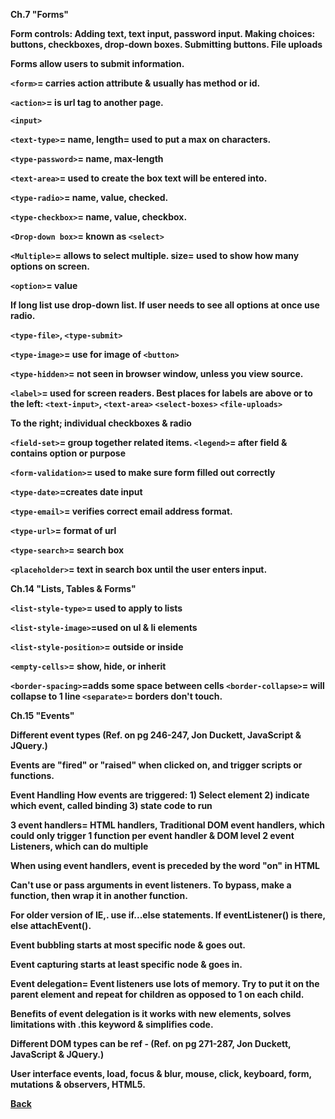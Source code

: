 <b>Ch.7 "Forms" 

Form controls: Adding text, text input, password input. Making choices: buttons, checkboxes, drop-down boxes. Submitting buttons. File uploads

Forms allow users to submit information.

`<form>`= carries action attribute & usually has method or id.

`<action>`= is url tag to another page.

`<input>`

`<text-type>`= name, length= used to put a max on characters. 

`<type-password>`= name, max-length

`<text-area>`= used to create the box text will be entered into.

`<type-radio>`= name, value, checked.

`<type-checkbox>`= name, value, checkbox.

`<Drop-down box>`= known as `<select>`

`<Multiple>`= allows to select multiple. size= used to show how many options on screen.

`<option>`= value

If long list use drop-down list. If user needs to see all options at once use radio.

`<type-file>`, `<type-submit>` 

`<type-image>`= use for image of `<button>`

`<type-hidden>`= not seen in browser window, unless you view source.

`<label>`= used for screen readers. Best places for labels are above or to the left: `<text-input>`, `<text-area>` `<select-boxes>` `<file-uploads>` 

To the right; individual checkboxes & radio

`<field-set>`= group together related items. `<legend>`= after field & contains option or purpose

`<form-validation>`= used to make sure form filled out correctly

`<type-date>`=creates date input

`<type-email>`= verifies correct email address format.

`<type-url>`= format of url

`<type-search>`= search box

`<placeholder>`= text in search box until the user enters input.

<b>Ch.14 "Lists, Tables & Forms"

`<list-style-type>`= used to apply to lists

`<list-style-image>`=used on ul & li elements

`<list-style-position>`= outside or inside

`<empty-cells>`= show, hide, or inherit

`<border-spacing>`=adds some space between cells `<border-collapse>`= will collapse to 1 line `<separate>`= borders don't touch.

<b>Ch.15 "Events"

Different event types (Ref. on pg 246-247, Jon Duckett, JavaScript & JQuery.)

Events are "fired" or "raised" when clicked on, and trigger scripts or functions.

Event Handling How events are triggered: 1) Select element 2) indicate which event, called binding 3) state code to run

3 event handlers= HTML handlers, Traditional DOM event handlers, which could only trigger 1 function per event handler & DOM level 2 event Listeners, which can do multiple

When using event handlers, event is preceded by the word "on" in HTML

Can't use or pass arguments in event listeners. To bypass, make a function, then wrap it in another function.

For older version of IE,. use if...else statements. If eventListener() is there, else attachEvent().

Event bubbling starts at most specific node & goes out.

Event capturing starts at least specific node & goes in.

Event delegation= Event listeners use lots of memory. Try to put it on the parent element and repeat for children as opposed to 1 on each child.

Benefits of event delegation is it works with new elements, solves limitations with .this keyword & simplifies code.

Different DOM types can be ref - (Ref. on pg 271-287, Jon Duckett, JavaScript & JQuery.)

User interface events, load, focus & blur, mouse, click, keyboard, form, mutations & observers, HTML5.

<a href = "https://github.com/scottie-l/reading-notes/blob/main/reading-notes-201/README.md">Back</a>
